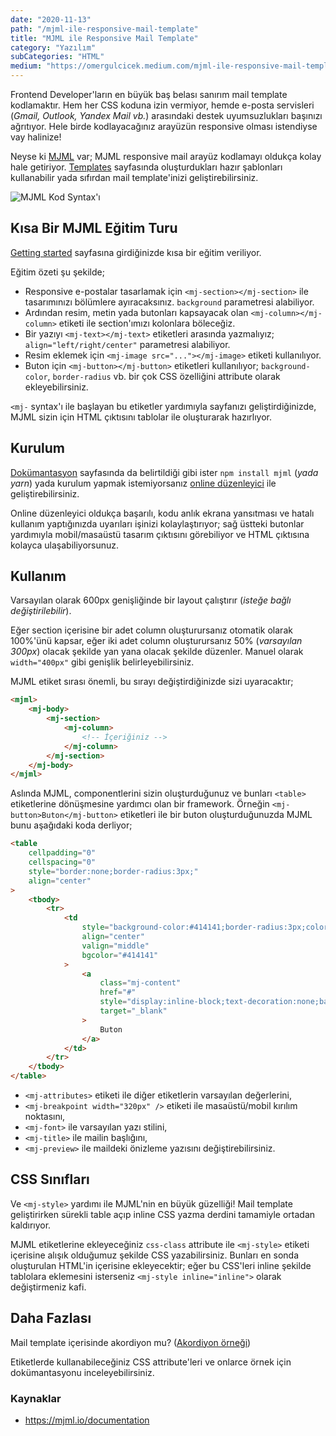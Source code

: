 ```yaml
---
date: "2020-11-13"
path: "/mjml-ile-responsive-mail-template"
title: "MJML ile Responsive Mail Template"
category: "Yazılım"
subCategories: "HTML"
medium: "https://omergulcicek.medium.com/mjml-ile-responsive-mail-template-4a49d507f0e"
---
```


Frontend Developer'ların en büyük baş belası sanırım mail template kodlamaktır. Hem her CSS koduna izin vermiyor, hemde e-posta servisleri (_Gmail, Outlook, Yandex Mail vb._) arasındaki destek uyumsuzlukları başınızı ağrıtıyor. Hele birde kodlayacağınız arayüzün responsive olması istendiyse vay halinize!

Neyse ki <a href="https://mjml.io/" target="_blank" rel="noreferrer noopener">MJML</a> var; MJML responsive mail arayüz kodlamayı oldukça kolay hale getiriyor. <a href="https://mjml.io/templates" target="_blank" rel="noreferrer noopener">Templates</a> sayfasında oluşturdukları hazır şablonları kullanabilir yada sıfırdan mail template'inizi geliştirebilirsiniz.

![MJML Kod Syntax'ı](/img/blog/2020-11-13/mjml.png)

## Kısa Bir MJML Eğitim Turu

<a href="https://mjml.io/getting-started/1" target="_blank" rel="noreferrer noopener">Getting started</a> sayfasına girdiğinizde kısa bir eğitim veriliyor.

Eğitim özeti şu şekilde;

- Responsive e-postalar tasarlamak için `<mj-section></mj-section>` ile tasarımınızı bölümlere ayıracaksınız. `background` parametresi alabiliyor.
- Ardından resim, metin yada butonları kapsayacak olan `<mj-column></mj-column>` etiketi ile section'ımızı kolonlara böleceğiz.
- Bir yazıyı `<mj-text></mj-text>` etiketleri arasında yazmalıyız; `align="left/right/center"` parametresi alabiliyor.
- Resim eklemek için `<mj-image src="..."></mj-image>` etiketi kullanılıyor.
- Buton için `<mj-button></mj-button>` etiketleri kullanılıyor; `background-color`, `border-radius` vb. bir çok CSS özelliğini attribute olarak ekleyebilirsiniz.

`<mj-` syntax'ı ile başlayan bu etiketler yardımıyla sayfanızı geliştirdiğinizde, MJML sizin için HTML çıktısını tablolar ile oluşturarak hazırlıyor.

## Kurulum

<a href="https://mjml.io/documentation/" target="_blank" rel="noreferrer noopener">Dokümantasyon</a> sayfasında da belirtildiği gibi ister `npm install mjml` (_yada yarn_) yada kurulum yapmak istemiyorsanız <a href="https://mjml.io/try-it-live" target="_blank" rel="noreferrer noopener">online düzenleyici</a> ile geliştirebilirsiniz.

Online düzenleyici oldukça başarılı, kodu anlık ekrana yansıtması ve hatalı kullanım yaptığınızda uyarıları işinizi kolaylaştırıyor; sağ üstteki butonlar yardımıyla mobil/masaüstü tasarım çıktısını görebiliyor ve HTML çıktısına kolayca ulaşabiliyorsunuz.

## Kullanım

Varsayılan olarak 600px genişliğinde bir layout çalıştırır (_isteğe bağlı değiştirilebilir_).

Eğer section içerisine bir adet column oluşturursanız otomatik olarak 100%'ünü kapsar, eğer iki adet column oluşturursanız 50% (_varsayılan 300px_) olacak şekilde yan yana olacak şekilde düzenler. Manuel olarak `width="400px"` gibi genişlik belirleyebilirsiniz.

MJML etiket sırası önemli, bu sırayı değiştirdiğinizde sizi uyaracaktır;

```html
<mjml>
	<mj-body>
		<mj-section>
			<mj-column>
				<!-- İçeriğiniz -->
			</mj-column>
		</mj-section>
	</mj-body>
</mjml>
```

Aslında MJML, componentlerini sizin oluşturduğunuz ve bunları `<table>` etiketlerine dönüşmesine yardımcı olan bir framework. Örneğin `<mj-button>Buton</mj-button>` etiketleri ile bir buton oluşturduğunuzda MJML bunu aşağıdaki koda derliyor;

```html
<table
	cellpadding="0"
	cellspacing="0"
	style="border:none;border-radius:3px;"
	align="center"
>
	<tbody>
		<tr>
			<td
				style="background-color:#414141;border-radius:3px;color:#ffffff;cursor:auto;"
				align="center"
				valign="middle"
				bgcolor="#414141"
			>
				<a
					class="mj-content"
					href="#"
					style="display:inline-block;text-decoration:none;background-color:#414141;border:1px solid #414141;border-radius:3px;color:#ffffff;font-size:13px;font-weight:bold;padding:15px 30px;"
					target="_blank"
				>
					Buton
				</a>
			</td>
		</tr>
	</tbody>
</table>
```

- `<mj-attributes>` etiketi ile diğer etiketlerin varsayılan değerlerini,
- `<mj-breakpoint width="320px" />` etiketi ile masaüstü/mobil kırılım noktasını,
- `<mj-font>` ile varsayılan yazı stilini,
- `<mj-title>` ile mailin başlığını,
- `<mj-preview>` ile maildeki önizleme yazısını değiştirebilirsiniz.

## CSS Sınıfları

Ve `<mj-style>` yardımı ile MJML'nin en büyük güzelliği! Mail template geliştirirken sürekli table açıp inline CSS yazma derdini tamamiyle ortadan kaldırıyor.

MJML etiketlerine ekleyeceğiniz `css-class` attribute ile `<mj-style>` etiketi içerisine alışık olduğumuz şekilde CSS yazabilirsiniz. Bunları en sonda oluşturulan HTML'in içerisine ekleyecektir; eğer bu CSS'leri inline şekilde tablolara eklemesini isterseniz `<mj-style inline="inline">` olarak değiştirmeniz kafi.

## Daha Fazlası

Mail template içerisinde akordiyon mu? (<a href="https://mjml.io/try-it-live/components/accordion" target="_blank" rel="noreferrer noopener">Akordiyon örneği</a>)

Etiketlerde kullanabileceğiniz CSS attribute'leri ve onlarce örnek için dokümantasyonu inceleyebilirsiniz.

### Kaynaklar

- <a href="https://mjml.io/documentation" target="_blank" rel="noreferrer noopener">https://mjml.io/documentation</a>
